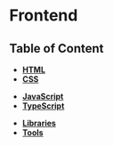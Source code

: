 # **Frontend**

## Table of Content

- [**HTML**](./1-html/README.md)
- [**CSS**](./2-css/README.md)

<div></div>

- [**JavaScript**](./3-js/README.md)
- [**TypeScript**](./4-ts/README.md)

<div></div>

- [**Libraries**](./libraries/README.md)
- [**Tools**](./tools/README.md)

<br>
